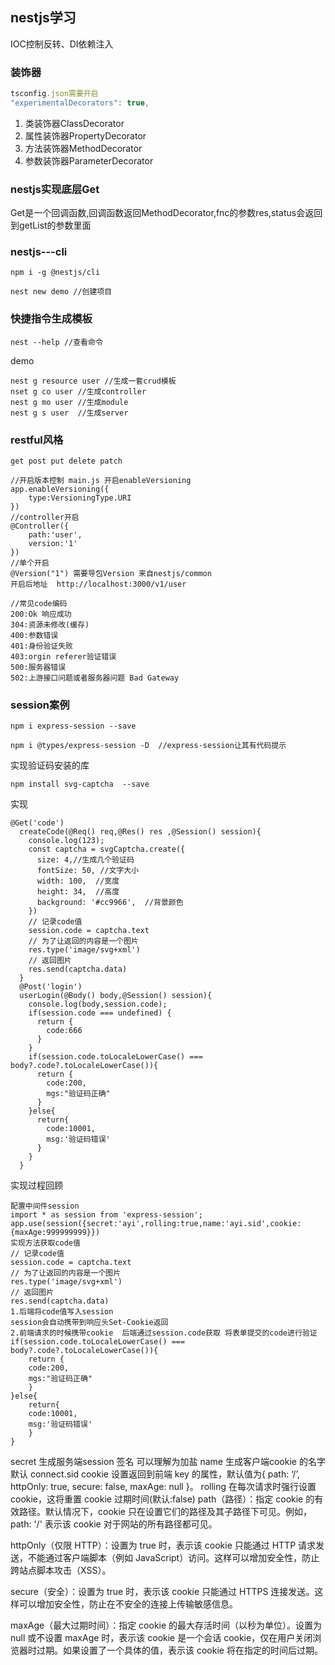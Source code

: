 ## nestjs学习

IOC控制反转、DI依赖注入

### 装饰器 

```ts
tsconfig.json需要开启
"experimentalDecorators": true,  
```

1. 类装饰器ClassDecorator
2. 属性装饰器PropertyDecorator
3. 方法装饰器MethodDecorator
4. 参数装饰器ParameterDecorator  

### nestjs实现底层Get 
Get是一个回调函数,回调函数返回MethodDecorator,fnc的参数res,status会返回到getList的参数里面

### nestjs---cli

```
npm i -g @nestjs/cli
```

```
nest new demo //创建项目
```

### 快捷指令生成模板
```
nest --help //查看命令
```
demo
```
nest g resource user //生成一套crud模板
nset g co user //生成controller
nest g mo user //生成module
nest g s user  //生成server
```

### restful风格
```
get post put delete patch 
```
```
//开启版本控制 main.js 开启enableVersioning
app.enableVersioning({
    type:VersioningType.URI
})
//controller开启
@Controller({
    path:'user',
    version:'1'
})
//单个开启
@Version("1") 需要导包Version 来自nestjs/common
开启后地址  http://localhost:3000/v1/user
```
```
//常见code编码
200:Ok 响应成功
304:资源未修改(缓存)
400:参数错误
401:身份验证失败
403:orgin referer验证错误
500:服务器错误
502:上游接口问题或者服务器问题 Bad Gateway
```

### session案例
```
npm i express-session --save
```
```
npm i @types/express-session -D  //express-session让其有代码提示
```
实现验证码安装的库
```
npm install svg-captcha  --save
```
实现
```
@Get('code')
  createCode(@Req() req,@Res() res ,@Session() session){
    console.log(123);
    const captcha = svgCaptcha.create({
      size: 4,//生成几个验证码
      fontSize: 50, //文字大小
      width: 100,  //宽度
      height: 34,  //高度
      background: '#cc9966',  //背景颜色
    })
    // 记录code值
    session.code = captcha.text
    // 为了让返回的内容是一个图片
    res.type('image/svg+xml')
    // 返回图片
    res.send(captcha.data)
  }
  @Post('login')
  userLogin(@Body() body,@Session() session){
    console.log(body,session.code);
    if(session.code === undefined) {
      return {
        code:666
      }
    }
    if(session.code.toLocaleLowerCase() === body?.code?.toLocaleLowerCase()){
      return {
        code:200,
        mgs:"验证码正确"
      }
    }else{
      return{
        code:10001,
        msg:'验证码错误'
      }
    }
  }
```
实现过程回顾
```
配置中间件session
import * as session from 'express-session';
app.use(session({secret:'ayi',rolling:true,name:'ayi.sid',cookie:{maxAge:999999999}})
实现方法获取code值
// 记录code值
session.code = captcha.text
// 为了让返回的内容是一个图片
res.type('image/svg+xml')
// 返回图片
res.send(captcha.data)
1.后端将code值写入session
session会自动携带到响应头Set-Cookie返回
2.前端请求的时候携带cookie  后端通过session.code获取 将表单提交的code进行验证
if(session.code.toLocaleLowerCase() === body?.code?.toLocaleLowerCase()){
    return {
    code:200,
    mgs:"验证码正确"
    }
}else{
    return{
    code:10001,
    msg:'验证码错误'
    }
}
```
secret    生成服务端session 签名 可以理解为加盐
name      生成客户端cookie 的名字 默认 connect.sid
cookie    设置返回到前端 key 的属性，默认值为{ path: ‘/’, httpOnly: true, secure: false, maxAge: null }。
rolling	  在每次请求时强行设置 cookie，这将重置 cookie 过期时间(默认:false)
path（路径）：指定 cookie 的有效路径。默认情况下，cookie 只在设置它们的路径及其子路径下可见。例如，path: '/' 表示该 cookie 对于网站的所有路径都可见。

httpOnly（仅限 HTTP）：设置为 true 时，表示该 cookie 只能通过 HTTP 请求发送，不能通过客户端脚本（例如 JavaScript）访问。这样可以增加安全性，防止跨站点脚本攻击（XSS）。

secure（安全）：设置为 true 时，表示该 cookie 只能通过 HTTPS 连接发送。这样可以增加安全性，防止在不安全的连接上传输敏感信息。

maxAge（最大过期时间）：指定 cookie 的最大存活时间（以秒为单位）。设置为 null 或不设置 maxAge 时，表示该 cookie 是一个会话 cookie，仅在用户关闭浏览器时过期。如果设置了一个具体的值，表示该 cookie 将在指定的时间后过期。
